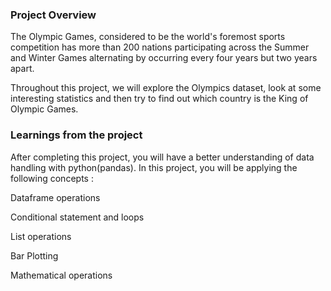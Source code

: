 ### Project Overview

 The Olympic Games, considered to be the world's foremost sports competition has more than 200 nations participating across the Summer and Winter Games alternating by occurring every four years but two years apart.

Throughout this project, we will explore the Olympics dataset, look at some interesting statistics and then try to find out which country is the King of Olympic Games.


### Learnings from the project

 After completing this project, you will have a better understanding of data handling with python(pandas). In this project, you will be applying the following concepts :

Dataframe operations

Conditional statement and loops

List operations

Bar Plotting

Mathematical operations


